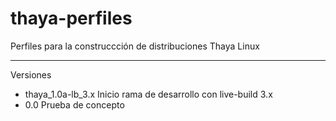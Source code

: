 thaya-perfiles
==============

Perfiles para la construccción de distribuciones Thaya Linux

--------------
Versiones

* thaya_1.0a-lb_3.x Inicio rama de desarrollo con live-build 3.x
* 0.0   Prueba de concepto

